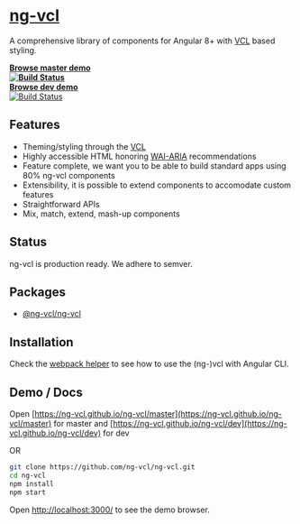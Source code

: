 # [ng-vcl](https://ng-vcl.github.io/ng-vcl/)

A comprehensive library of components for Angular 8+ with [VCL](http://vcl.github.io/) based styling.

**[Browse master demo](https://ng-vcl.github.io/ng-vcl/master) <br> [![Build Status](https://travis-ci.org/ng-vcl/ng-vcl.svg?branch=master)](https://travis-ci.org/ng-vcl/ng-vcl)**<br>
**[Browse dev demo](https://ng-vcl.github.io/ng-vcl/dev)** <br>[![Build Status](https://travis-ci.org/ng-vcl/ng-vcl.svg?branch=dev)](https://travis-ci.org/ng-vcl/ng-vcl)

## Features

- Theming/styling through the [VCL](http://vcl.github.io/)
- Highly accessible HTML honoring [WAI-ARIA](https://www.w3.org/WAI/intro/aria) recommendations
- Feature complete, we want you to be able to build standard apps using 80% ng-vcl components
- Extensibility, it is possible to extend components to accomodate custom features
- Straightforward APIs
- Mix, match, extend, mash-up components

## Status

ng-vcl is production ready. We adhere to semver.

## Packages

- [@ng-vcl/ng-vcl](https://github.com/ng-vcl/ng-vcl/blob/master/src/ng-vcl/README.md/)

## Installation

Check the [webpack helper](https://github.com/ng-vcl/ng-vcl/tree/master/tools/webpack-helper) to see how to use the (ng-)vcl with Angular CLI.

## Demo / Docs

Open [https://ng-vcl.github.io/ng-vcl/master](https://ng-vcl.github.io/ng-vcl/master) for master
and [https://ng-vcl.github.io/ng-vcl/dev](https://ng-vcl.github.io/ng-vcl/dev) for dev

OR

```sh
git clone https://github.com/ng-vcl/ng-vcl.git
cd ng-vcl
npm install
npm start
```

Open [http://localhost:3000/](http://localhost:3000/) to see the demo browser.
